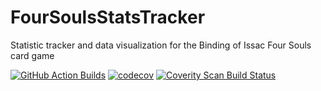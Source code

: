 # FourSoulsStatsTracker
Statistic tracker and data visualization for the Binding of Issac Four Souls card game

[![GitHub Action Builds](https://github.com/nbollis/FourSoulsStatsTracker/actions/workflows/dotnet.yml/badge.svg)](https://github.com/nbollis/FourSoulsStatsTracker/actions/workflows/dotnet.yml)
[![codecov](https://codecov.io/gh/nbollis/FourSoulsStatsTracker/branch/master/graph/badge.svg)](https://codecov.io/gh/nbollis/FourSoulsStatsTracker)
[![Coverity Scan Build Status](https://scan.coverity.com/projects/10000/badge.svg)](https://scan.coverity.com/projects/mzlib)
